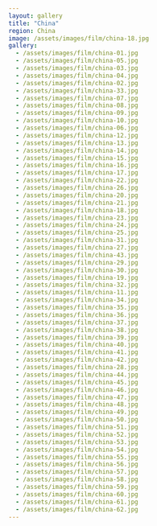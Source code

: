 ```yaml
---
layout: gallery
title: "China"
region: China  
image: /assets/images/film/china-18.jpg
gallery:
  - /assets/images/film/china-01.jpg
  - /assets/images/film/china-05.jpg
  - /assets/images/film/china-03.jpg
  - /assets/images/film/china-04.jpg
  - /assets/images/film/china-02.jpg
  - /assets/images/film/china-33.jpg
  - /assets/images/film/china-07.jpg
  - /assets/images/film/china-08.jpg
  - /assets/images/film/china-09.jpg
  - /assets/images/film/china-10.jpg
  - /assets/images/film/china-06.jpg
  - /assets/images/film/china-12.jpg
  - /assets/images/film/china-13.jpg
  - /assets/images/film/china-14.jpg
  - /assets/images/film/china-15.jpg
  - /assets/images/film/china-16.jpg
  - /assets/images/film/china-17.jpg
  - /assets/images/film/china-22.jpg
  - /assets/images/film/china-26.jpg
  - /assets/images/film/china-20.jpg
  - /assets/images/film/china-21.jpg
  - /assets/images/film/china-18.jpg
  - /assets/images/film/china-23.jpg
  - /assets/images/film/china-24.jpg
  - /assets/images/film/china-25.jpg
  - /assets/images/film/china-31.jpg
  - /assets/images/film/china-27.jpg
  - /assets/images/film/china-43.jpg
  - /assets/images/film/china-29.jpg
  - /assets/images/film/china-30.jpg
  - /assets/images/film/china-19.jpg
  - /assets/images/film/china-32.jpg
  - /assets/images/film/china-11.jpg
  - /assets/images/film/china-34.jpg
  - /assets/images/film/china-35.jpg
  - /assets/images/film/china-36.jpg
  - /assets/images/film/china-37.jpg
  - /assets/images/film/china-38.jpg
  - /assets/images/film/china-39.jpg
  - /assets/images/film/china-40.jpg
  - /assets/images/film/china-41.jpg
  - /assets/images/film/china-42.jpg
  - /assets/images/film/china-28.jpg
  - /assets/images/film/china-44.jpg
  - /assets/images/film/china-45.jpg
  - /assets/images/film/china-46.jpg
  - /assets/images/film/china-47.jpg
  - /assets/images/film/china-48.jpg
  - /assets/images/film/china-49.jpg
  - /assets/images/film/china-50.jpg
  - /assets/images/film/china-51.jpg
  - /assets/images/film/china-52.jpg
  - /assets/images/film/china-53.jpg
  - /assets/images/film/china-54.jpg
  - /assets/images/film/china-55.jpg
  - /assets/images/film/china-56.jpg
  - /assets/images/film/china-57.jpg
  - /assets/images/film/china-58.jpg
  - /assets/images/film/china-59.jpg
  - /assets/images/film/china-60.jpg
  - /assets/images/film/china-61.jpg
  - /assets/images/film/china-62.jpg
---
```

